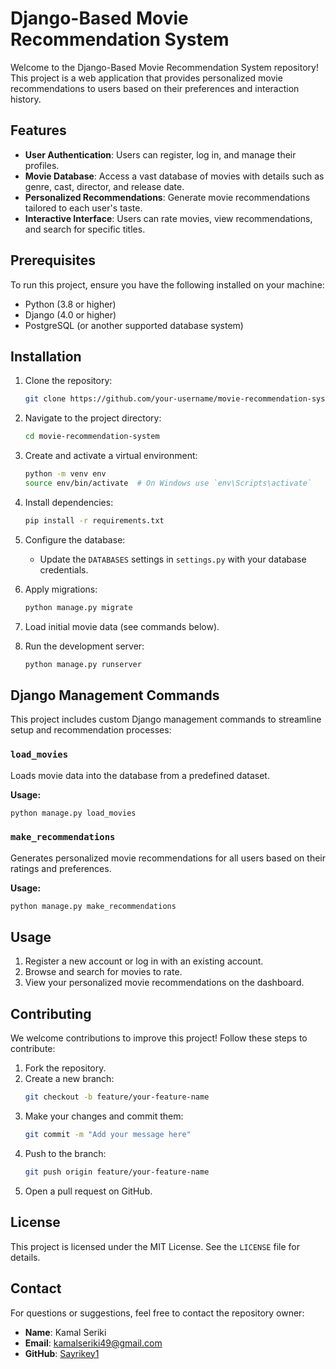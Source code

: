 # Django-Based Movie Recommendation System

Welcome to the Django-Based Movie Recommendation System repository! This project is a web application that provides personalized movie recommendations to users based on their preferences and interaction history.

## Features
- **User Authentication**: Users can register, log in, and manage their profiles.
- **Movie Database**: Access a vast database of movies with details such as genre, cast, director, and release date.
- **Personalized Recommendations**: Generate movie recommendations tailored to each user's taste.
- **Interactive Interface**: Users can rate movies, view recommendations, and search for specific titles.

## Prerequisites
To run this project, ensure you have the following installed on your machine:

- Python (3.8 or higher)
- Django (4.0 or higher)
- PostgreSQL (or another supported database system)

## Installation

1. Clone the repository:
   ```bash
   git clone https://github.com/your-username/movie-recommendation-system.git
   ```

2. Navigate to the project directory:
   ```bash
   cd movie-recommendation-system
   ```

3. Create and activate a virtual environment:
   ```bash
   python -m venv env
   source env/bin/activate  # On Windows use `env\Scripts\activate`
   ```

4. Install dependencies:
   ```bash
   pip install -r requirements.txt
   ```

5. Configure the database:
   - Update the `DATABASES` settings in `settings.py` with your database credentials.

6. Apply migrations:
   ```bash
   python manage.py migrate
   ```

7. Load initial movie data (see commands below).

8. Run the development server:
   ```bash
   python manage.py runserver
   ```

## Django Management Commands
This project includes custom Django management commands to streamline setup and recommendation processes:

### `load_movies`
Loads movie data into the database from a predefined dataset.

**Usage:**
```bash
python manage.py load_movies
```

### `make_recommendations`
Generates personalized movie recommendations for all users based on their ratings and preferences.

**Usage:**
```bash
python manage.py make_recommendations
```

## Usage
1. Register a new account or log in with an existing account.
2. Browse and search for movies to rate.
3. View your personalized movie recommendations on the dashboard.

## Contributing
We welcome contributions to improve this project! Follow these steps to contribute:

1. Fork the repository.
2. Create a new branch:
   ```bash
   git checkout -b feature/your-feature-name
   ```
3. Make your changes and commit them:
   ```bash
   git commit -m "Add your message here"
   ```
4. Push to the branch:
   ```bash
   git push origin feature/your-feature-name
   ```
5. Open a pull request on GitHub.

## License
This project is licensed under the MIT License. See the `LICENSE` file for details.

## Contact
For questions or suggestions, feel free to contact the repository owner:

- **Name**: Kamal Seriki
- **Email**: kamalseriki49@gmail.com
- **GitHub**: [Sayrikey1](https://github.com/your-username)

